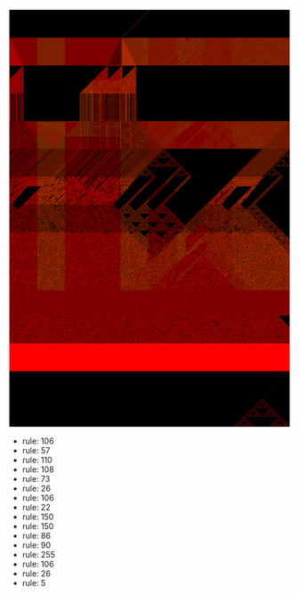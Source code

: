![photo](./output.png) 
 * rule: 106
* rule: 57
* rule: 110
* rule: 108
* rule: 73
* rule: 26
* rule: 106
* rule: 22
* rule: 150
* rule: 150
* rule: 86
* rule: 90
* rule: 255
* rule: 106
* rule: 26
* rule: 5
